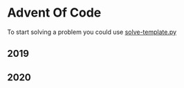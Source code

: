 # Advent Of Code

To start solving a problem you could use [solve-template.py](solve-template.py) 

## 2019

## 2020

